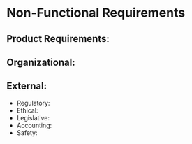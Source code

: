 # Non-Functional Requirements

## Product Requirements:

## Organizational:

## External:
 * Regulatory: 
 * Ethical: 
 * Legislative: 
  * Accounting:
  * Safety: 

